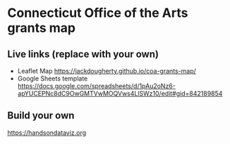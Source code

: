 # Connecticut Office of the Arts grants map

## Live links (replace with your own)
- Leaflet Map https://jackdougherty.github.io/coa-grants-map/
- Google Sheets template https://docs.google.com/spreadsheets/d/1pAu2oNz6-apYUCEPNc8dC9OwGMTVwMOQVws4LlSWz10/edit#gid=842189854

## Build your own
https://handsondataviz.org
